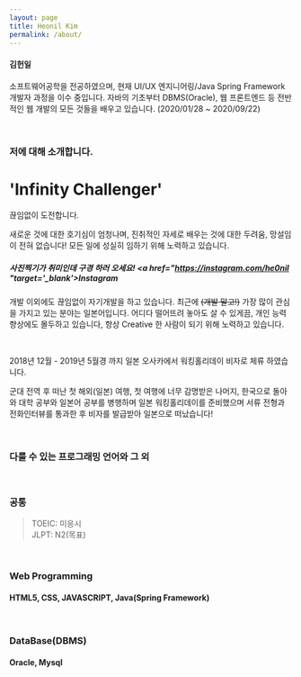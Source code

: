 ```yaml
---
layout: page
title: Heonil Kim
permalink: /about/
---
```


#### 김헌일 <br>

소프트웨어공학을 전공하였으며, 현재 UI/UX 엔지니어링/Java Spring Framework 개발자 과정을 이수 중입니다. 자바의 기초부터 DBMS(Oracle), 웹 프론트엔드 등 전반적인 웹 개발의 모든 것들을 배우고 있습니다. (2020/01/28 ~ 2020/09/22)

<br>

### 저에 대해 소개합니다.

<h1>'Infinity Challenger'</h1>
<p>끊임없이 도전합니다.</p>

새로운 것에 대한 호기심이 엄청나며, 진취적인 자세로 배우는 것에 대한 두려움, 망설임이 전혀 없습니다! 모든 일에 성실히 임하기 위해 노력하고 있습니다. <br>

##### 사진찍기가 취미인데 구경 하러 오세요! <a href="https://instagram.com/he0nil "target='_blank'>Instagram</a>

개발 이외에도 끊임없이 자기개발을 하고 있습니다. 최근에 ~~(개발 말고!)~~ 가장 많이 관심을 가지고 있는 분야는 일본어입니다. 어디다 떨어뜨려 놓아도 살 수 있게끔, 개인 능력 향상에도 몰두하고 있습니다, 항상 Creative 한 사람이 되기 위해 노력하고 있습니다.

<br>

<p>2018년 12월 - 2019년 5월경 까지 일본 오사카에서 워킹홀리데이 비자로 체류 하였습니다. </p>

군대 전역 후 떠난 첫 해외(일본) 여행, 첫 여행에 너무 감명받은 나머지, 한국으로 돌아와 대학 공부와 일본어 공부를 병행하며 일본 워킹홀리데이를 준비했으며 서류 전형과 전화인터뷰를 통과한 후 비자를 발급받아 일본으로 떠났습니다!

<br>

### 다룰 수 있는 프로그래밍 언어와 그 외
<br>

<h3>공통</h3>

> TOEIC: 미응시 <br>
> JLPT: N2(목표)

<br>

<h3>Web Programming</h3>
<p><h4>HTML5, CSS, JAVASCRIPT, Java(Spring Framework) </h4></p>

<br>

<h3>DataBase(DBMS)</h3>
<p><h4>Oracle, Mysql</h4></p>

<br><br>